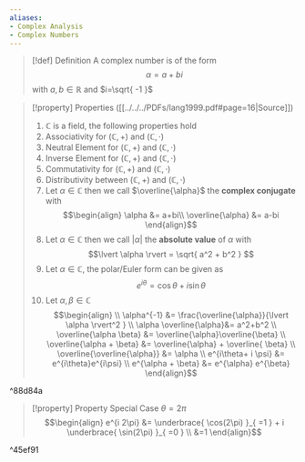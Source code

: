 ```yaml
---
aliases: 
- Complex Analysis
- Complex Numbers
---
```



>[!def] Definition
>A complex number is of the form
>$$\alpha = a + bi$$
> with $a,b \in \mathbb{R}$ and $i=\sqrt{ -1 }$

>[!property] Properties ([[../../../PDFs/lang1999.pdf#page=16|Source]])
>1. $\mathbb{C}$ is a field, the following properties hold
>	1. Associativity for $(\mathbb{C},+)$ and $(\mathbb{C},\cdot)$
>	2. Neutral Element for $(\mathbb{C},+)$ and $(\mathbb{C},\cdot)$
>	3. Inverse Element for $(\mathbb{C},+)$ and $(\mathbb{C},\cdot)$
>	4. Commutativity for $(\mathbb{C},+)$ and $(\mathbb{C},\cdot)$
>	5. Distributivity between $(\mathbb{C},+)$ and $(\mathbb{C},\cdot)$
>2. Let $\alpha \in \mathbb{C}$ then we call $\overline{\alpha}$ the **complex conjugate** with
>$$\begin{align} 
> \alpha &= a+bi\\
> \overline{\alpha} &=  a-bi
>\end{align}$$
>3. Let $\alpha \in \mathbb{C}$ then we call $\lvert \alpha \rvert$ the **absolute value** of $\alpha$ with
> $$\lvert \alpha \rvert = \sqrt{ a^2 + b^2 } $$
>4. Let $\alpha \in \mathbb{C}$, the polar/Euler form can be given as
>$$e^{i\theta} = \cos \theta + i \sin \theta$$
>5. Let $\alpha, \beta \in \mathbb{C}$
>   $$\begin{align} \\
> \alpha^{-1} &= \frac{\overline{\alpha}}{\lvert \alpha \rvert^2 } \\
> \alpha \overline{\alpha}&= a^2+b^2 \\
> \overline{\alpha \beta} &= \overline{\alpha}\overline{\beta} \\
> \overline{\alpha + \beta} &= \overline{\alpha} + \overline{ \beta} \\
> \overline{\overline{\alpha}} &= \alpha \\
> e^{i\theta+ i \psi} &= e^{i\theta}e^{i\psi} \\
> e^{\alpha + \beta} &= e^{\alpha} e^{\beta}
>\end{align}$$
>   

^88d84a

>[!property] Property Special Case $\theta=2\pi$
>$$\begin{align}
> e^{i 2\pi} &= \underbrace{ \cos(2\pi) }_{ =1 } + i \underbrace{ \sin(2\pi) }_{ =0 } \\
> &=1
>\end{align}$$

^45ef91
